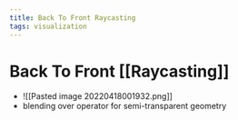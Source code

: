 ```yaml
---
title: Back To Front Raycasting
tags: visualization
---
```


# Back To Front [[Raycasting]]
- ![[Pasted image 20220418001932.png]]
- blending over operator for semi-transparent geometry








